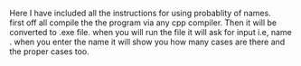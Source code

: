 Here I have included all the instructions for using probablity of names.\
first off all compile the the program via any cpp compiler. Then it will be converted to .exe file. when you will run the file it will ask for input i.e, name .
when you enter the name it will show you how many cases are there and the proper cases too.
